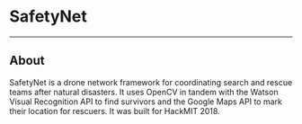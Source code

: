 # SafetyNet
---
## About
SafetyNet is a drone network framework for coordinating search and rescue teams after natural disasters.  It uses OpenCV in tandem with the Watson Visual Recognition API to find survivors and the Google Maps API to mark their location for rescuers.  It was built for HackMIT 2018.
